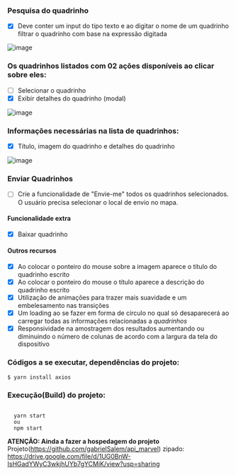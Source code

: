 ### Pesquisa do quadrinho 
- [x] Deve conter um input do tipo texto e ao digitar o nome de um quadrinho filtrar o quadrinho com base na expressão digitada

![image](https://user-images.githubusercontent.com/84868622/141879084-a212ca88-fcbe-498d-8c41-38ec122c36f6.png)

### Os quadrinhos listados com 02 ações disponíveis ao clicar sobre eles:
- [ ] Selecionar o quadrinho
- [x] Exibir detalhes do quadrinho (modal)

![image](https://user-images.githubusercontent.com/84868622/141879334-7a49a7b2-7d49-42f8-9c6a-9543ce2f6c97.png)

### Informações necessárias na lista de quadrinhos:
- [x] Título, imagem do quadrinho e detalhes do quadrinho

![image](https://user-images.githubusercontent.com/84868622/141879214-da4269db-81f9-4985-9d70-b0f707754f9f.png)

### Enviar Quadrinhos
- [ ] Crie a funcionalidade de "Envie-me" todos os quadrinhos selecionados. O usuário precisa selecionar o local de envio no mapa.

#### Funcionalidade extra
- [x] Baixar quadrinho

#### Outros recursos
- [x] Ao colocar o ponteiro do mouse sobre a imagem aparece o título do quadrinho escrito
- [x] Ao colocar o ponteiro do mouse o título aparece a descrição do quadrinho escrito
- [x] Utilização de animações para trazer mais suavidade e um embelesamento nas transições
- [x] Um loading ao se fazer em forma de círculo no qual só desaparecerá ao carregar todas as informações relacionadas a *quadrinhos*
- [x] Responsividade na amostragem dos resultados aumentando ou diminuindo o número de colunas de acordo com a largura da tela do dispositivo

### Códigos a se executar, dependências do projeto:
<code>$ yarn install axios</code>

### Execução(Build) do projeto:
<code>
  yarn start
  ou
  npm start
</code>


**ATENÇÃO: Ainda a fazer a hospedagem do projeto**
Projeto(https://github.com/gabrielSalem/api_marvel) zipado: https://drive.google.com/file/d/1UG0BnW-IsHGadYWyC3wkjhUYb7gYCMiK/view?usp=sharing
